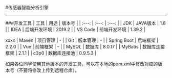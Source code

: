 #传感器智能分析引擎

---
###开发工具
| 工具 | 用途 | 版本号 |
| :---:     |  :---:   |   :---: |
| JDK | JAVA版本 | 1.8 |
| IDEA | 后端开发环境 | 2019.2 |
| VS Code | 前端开发环境 | 1.39.2 |


xxxx
| Maven | 项目管理 | - |
| Git | 版本管理 | - |
| Spring Boot | 后端框架 | 2.2.0 |
| Vue | 前端框架 | - |
| MySQL | 数据库 | 8.0.17 |
| MyBatis | 数据库连接框架 | 2.1.1 |
| c3p0 | 数据库连接池 | 0.9.5.3 |

如果各位同学使用其他版本的开发工具，可以在本地的pom.xml中修改对应的版本号（不要将修改上传到远程仓库）。
